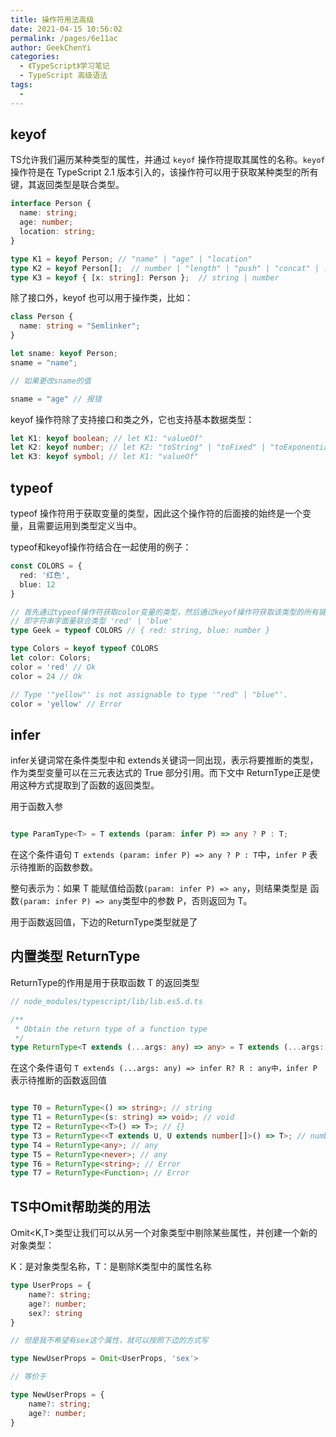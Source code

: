 ```yaml
---
title: 操作符用法高级
date: 2021-04-15 10:56:02
permalink: /pages/6e11ac
author: GeekChenYi
categories: 
  - 《TypeScript》学习笔记
  - TypeScript 高级语法
tags: 
  - 
---
```


## keyof

TS允许我们遍历某种类型的属性，并通过 `keyof` 操作符提取其属性的名称。`keyof` 操作符是在 TypeScript 2.1 版本引入的，该操作符可以用于获取某种类型的所有键，其返回类型是联合类型。

```typescript
interface Person {
  name: string;
  age: number;
  location: string;
}

type K1 = keyof Person; // "name" | "age" | "location"
type K2 = keyof Person[];  // number | "length" | "push" | "concat" | ...
type K3 = keyof { [x: string]: Person };  // string | number
```

除了接口外，keyof 也可以用于操作类，比如：

```typescript
class Person {
  name: string = "Semlinker";
}

let sname: keyof Person;
sname = "name";

// 如果更改sname的值

sname = "age" // 报错
```

keyof 操作符除了支持接口和类之外，它也支持基本数据类型：

```typescript
let K1: keyof boolean; // let K1: "valueOf"
let K2: keyof number; // let K2: "toString" | "toFixed" | "toExponential" | ...
let K3: keyof symbol; // let K1: "valueOf"
```

## typeof

typeof 操作符用于获取变量的类型，因此这个操作符的后面接的始终是一个变量，且需要运用到类型定义当中。

typeof和keyof操作符结合在一起使用的例子：

```typescript
const COLORS = {
  red: '红色',
  blue: 12
}

// 首先通过typeof操作符获取color变量的类型，然后通过keyof操作符获取该类型的所有键，
// 即字符串字面量联合类型 'red' | 'blue'
type Geek = typeof COLORS // { red: string, blue: number }

type Colors = keyof typeof COLORS 
let color: Colors;
color = 'red' // Ok
color = 24 // Ok

// Type '"yellow"' is not assignable to type '"red" | "blue"'.
color = 'yellow' // Error
```

## infer

infer关键词常在条件类型中和 extends关键词一同出现，表示将要推断的类型，作为类型变量可以在三元表达式的 True 部分引用。而下文中 ReturnType正是使用这种方式提取到了函数的返回类型。

用于函数入参

```typescript

type ParamType<T> = T extends (param: infer P) => any ? P : T;

```

在这个条件语句 `T extends (param: infer P) => any ? P : T`中，`infer P` 表示待推断的函数参数。

整句表示为：如果 T 能赋值给函数`(param: infer P) => any`，则结果类型是 函数`(param: infer P) => any`类型中的参数 P，否则返回为 T。

用于函数返回值，下边的ReturnType类型就是了

## 内置类型 ReturnType

ReturnType<T>的作用是用于获取函数 T 的返回类型


```typescript
// node_modules/typescript/lib/lib.es5.d.ts

/**
 * Obtain the return type of a function type
 */
type ReturnType<T extends (...args: any) => any> = T extends (...args: any) => infer R ? R : any;
```

在这个条件语句 `T extends (...args: any) => infer R? R : any中，infer P` 表示待推断的函数返回值

```typescript

type T0 = ReturnType<() => string>; // string
type T1 = ReturnType<(s: string) => void>; // void
type T2 = ReturnType<<T>() => T>; // {}
type T3 = ReturnType<<T extends U, U extends number[]>() => T>; // number[]
type T4 = ReturnType<any>; // any
type T5 = ReturnType<never>; // any
type T6 = ReturnType<string>; // Error
type T7 = ReturnType<Function>; // Error

```

## TS中Omit帮助类的用法

Omit<K,T>类型让我们可以从另一个对象类型中剔除某些属性，并创建一个新的对象类型：

K：是对象类型名称，T：是剔除K类型中的属性名称

```typescript
type UserProps = {
    name?: string;
    age?: number;
    sex?: string
}

// 但是我不希望有sex这个属性，就可以按照下边的方式写

type NewUserProps = Omit<UserProps, 'sex'>

// 等价于

type NewUserProps = {
    name?: string;
    age?: number;
}
```